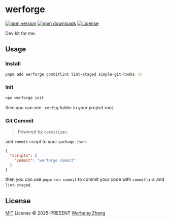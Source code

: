 # werforge

[![npm version][npm-version-src]][npm-version-href]
[![npm downloads][npm-downloads-src]][npm-downloads-href]
[![License][license-src]][license-href]

Dev kit for me.

## Usage

### Install

```bash
pnpm add werforge commitlint lint-staged simple-git-hooks -D
```

### Init

```bash
npx werforge init
```

then you can see `.config` folder in your project root.

### Git Commit

> Powered by `commitizen`.

add `commit` script to your `package.json`:

```json
{
  "scripts": {
    "commit": "werforge commit"
  }
}
```

then you can use `pnpm run commit` to commit your code with `commitlint` and `lint-staged`.

## License

[MIT](./LICENSE) License © 2025-PRESENT [Werheng Zhang](https://github.com/werheng)

<!-- Badges -->

[npm-version-src]: https://img.shields.io/npm/v/werforge?style=flat&colorA=080f12&colorB=1fa669
[npm-version-href]: https://npmjs.com/package/werforge
[npm-downloads-src]: https://img.shields.io/npm/dm/werforge?style=flat&colorA=080f12&colorB=1fa669
[npm-downloads-href]: https://npmjs.com/package/werforge
[license-src]: https://img.shields.io/github/license/werheng/werforge.svg?style=flat&colorA=080f12&colorB=1fa669
[license-href]: https://github.com/werheng/werforge/blob/master/LICENSE
